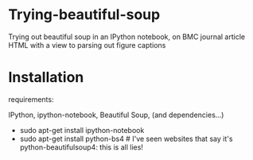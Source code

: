 Trying-beautiful-soup
=====================

Trying out beautiful soup in an IPython notebook, on BMC journal article HTML with a view to parsing out figure captions

# Installation

requirements:

IPython, ipython-notebook, Beautiful Soup, (and dependencies...)

* sudo apt-get install ipython-notebook
* sudo apt-get install python-bs4         # I've seen websites that say it's python-beautifulsoup4: this is all lies!
